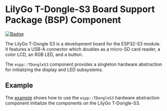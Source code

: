 # LilyGo T-Dongle-S3 Board Support Package (BSP) Component

[![Badge](https://components.espressif.com/components/espp/t-dongle-s3/badge.svg)](https://components.espressif.com/components/espp/t-dongle-s3)

The LilyGo T-Dongle S3 is a development board for the ESP32-S3 module. It
features a USB-A connector which doubles as a micro-SD card reader, a color LCD,
an RGB LED, and a button.

The `espp::TDongleS3` component provides a singleton hardware abstraction for
initializing the display and LED subsystems.

## Example

The [example](./example) shows how to use the `espp::TDongleS3` hardware
abstraction component initialize the components on the LilyGo T-Dongle-S3.

